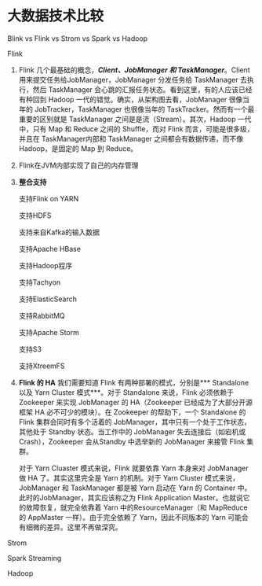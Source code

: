 # 大数据技术比较

Blink vs Flink vs Strom vs Spark vs Hadoop



Flink

1. Flink 几个最基础的概念，***Client、JobManager 和 TaskManager***。Client 用来提交任务给JobManager，JobManager 分发任务给 TaskManager 去执行，然后 TaskManager 会心跳的汇报任务状态。看到这里，有的人应该已经有种回到 Hadoop 一代的错觉。确实，从架构图去看，JobManager 很像当年的 JobTracker，TaskManager 也很像当年的 TaskTracker。然而有一个最重要的区别就是 TaskManager 之间是是流（Stream）。其次，Hadoop 一代中，只有 Map 和 Reduce 之间的 Shuffle，而对 Flink 而言，可能是很多级，并且在 TaskManager内部和 TaskManager 之间都会有数据传递，而不像 Hadoop，是固定的 Map 到 Reduce。

2. Flink在JVM内部实现了自己的内存管理

3. **整合支持**

   支持Flink on YARN

   支持HDFS

   支持来自Kafka的输入数据

   支持Apache HBase

   支持Hadoop程序

   支持Tachyon

   支持ElasticSearch

   支持RabbitMQ

   支持Apache Storm

   支持S3

   支持XtreemFS

4. **Flink 的 HA**
	我们需要知道 Flink 有两种部署的模式，分别是*** Standalone 以及 Yarn Cluster 模式***。对于 Standalone 来说，Flink 必须依赖于 Zookeeper 来实现 JobManager 的 HA（Zookeeper 已经成为了大部分开源框架 HA 必不可少的模块）。在 Zookeeper 的帮助下，一个 Standalone 的 Flink 集群会同时有多个活着的 JobManager，其中只有一个处于工作状态，其他处于 Standby 状态。当工作中的 JobManager 失去连接后（如宕机或 Crash），Zookeeper 会从Standby 中选举新的 JobManager 来接管 Flink 集群。

	对于 Yarn Cluaster 模式来说，Flink 就要依靠 Yarn 本身来对 JobManager 做 HA 了。其实这里完全是 Yarn 的机制。对于 Yarn Cluster 模式来说，JobManager 和 TaskManager 都是被 Yarn 启动在 Yarn 的 Container 中。此时的JobManager，其实应该称之为 Flink Application Master。也就说它的故障恢复，就完全依靠着 Yarn 中的ResourceManager（和 MapReduce 的 AppMaster 一样）。由于完全依赖了 Yarn，因此不同版本的 Yarn 可能会有细微的差异。这里不再做深究。
	

Strom





Spark Streaming



Hadoop





